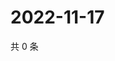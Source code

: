 # 2022-11-17

共 0 条

<!-- BEGIN WEIBO -->
<!-- 最后更新时间 Thu Nov 17 2022 22:15:03 GMT+0800 (China Standard Time) -->

<!-- END WEIBO -->
